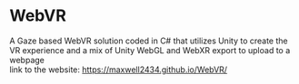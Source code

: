 # WebVR
A Gaze based WebVR solution coded in C# that utilizes Unity to create the VR experience and a mix of Unity WebGL and WebXR export to upload to a webpage  
link to the website: https://maxwell2434.github.io/WebVR/
